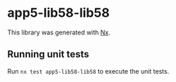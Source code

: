 # app5-lib58-lib58

This library was generated with [Nx](https://nx.dev).

## Running unit tests

Run `nx test app5-lib58-lib58` to execute the unit tests.
